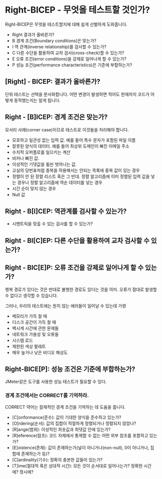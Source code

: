 # Right-BICEP - 무엇을 테스트할 것인가?

 Right-BICEP은 무엇을 테스트할지에 대해 쉽게 선별하게 도와줍니다.

- Right 결과가 올바른가?
- B        경계 조건(Boundary conditions)은 맞는가?
- I          역 관계(inverse relationship)를 검사할 수 있는가?
- C         다른 수단을 활용하여 교차 검사(cross-check)할 수 있는가?
- E         오류 조건(error conditions)을 강제로 일어나게 할 수 있는가?
- P         성능 조건(performance characteristics)은 기준에 부합하는가?



## [Right] - BICEP: 결과가 올바른가?

 단위 테스트는 선택을 문서화합니다. 어떤 변경이 발생하면 적어도 현재까지 코드가 어떻게 동작했는지는 알게 됩니다.

## Right - [B]ICEP: 경계 조건은 맞는가?

모서리 사례(corner case)이므로 테스트로 이것들을 처리해야 합니다.

- 모호하고 일관성 없는 입력 값. 예를 들어 특수 문자가 포함된 파일 이름
- 잘못된 양식의 데이터. 예를 들어 최상위 도메인이 빠진 이메일 주소
- 수치적 오퍼플로를 일으키는 계산
- 비커나 빠진 값.
- 이성적인 기댓값을 휠씬 벗어나는 값.
- 교실의 당번표처럼 중복을 허용해서는 안되는 목록에 중복 값이 있는 경우
- 정렬이 안 된 정렬 리스트 혹은 그 반대. 정렬 알고리즘에 이미 정렬된 입력 값을 넣는 경우나 정렬 알고리즘에 역순 데이터를 넣는 경우
- 시간 순이 맞지 않는 경우
- Null 값

## Right - B[I]CEP: 역관계를 검사할 수 있는가?

- 시멘트릭을 맞출 수 있는 검사를 할 수 있는가?

## Right - BI[C]EP: 다른 수단을 활용하여 교차 검사할 수 있는가?

## Right - BIC[E]P: 오류 조건을 강제로 일어나게 할 수 있는가?

행복 경로가 있다는 것은 반대로 불행한 경로도 있다는 것을 의미. 오류가 절대로 발생할 수 없다고 생각할 수 있습니다.

그러나, 우리의 테스트에는 원치 않는 에러들이 일어날 수 있는데 가령

- 메모리가 가득 찰 때
- 디스크 공간이 가득 찰 때
- 벽시계 시간에 관한 문제들
- 네트워크 가용성 및 오류들
- 시스템 로드
- 제한된 색상 팔레트
- 매우 높거나 낮은 비디오 해상도

## Right-BICE[P]: 성능 조건은 기준에 부합하는가?

JMeter같은 도구를 사용한 성능 테스트가 필요할 수 있다.


### 경계 조건에서는 CORRECT를 기억하라.

CORRECT 약어는 잠재적인 경계 조건을 기억하는 데 도움을 줍니다.

- [C]onformance(준수): 값이 기대한 양식을 준수하고 있는가?
- [O]rdering(순서): 값의 집합이 적절하게 정렬되거나 정렬되지 않았나?
- [R]ange(범위): 이성적인 최솟값과 최댓값 안에 있는가?
- [R]eference(참조): 코드 자체에서 통제할 수 없는 어떤 외부 참조를 포함하고 있는가?
- [E]xistence(존재): 값이 존재하는가(널이 아니거나(non-null), 0이 아니거나, 집합에 존재하는가 등)?
- [C]ardinality(기수): 정확히 충분한 값들이 있는가?
- [T]ime(절대적 혹은 상대적 시간): 모든 것이 순서대로 일어나는가? 정확한 시간에? 정시에?
